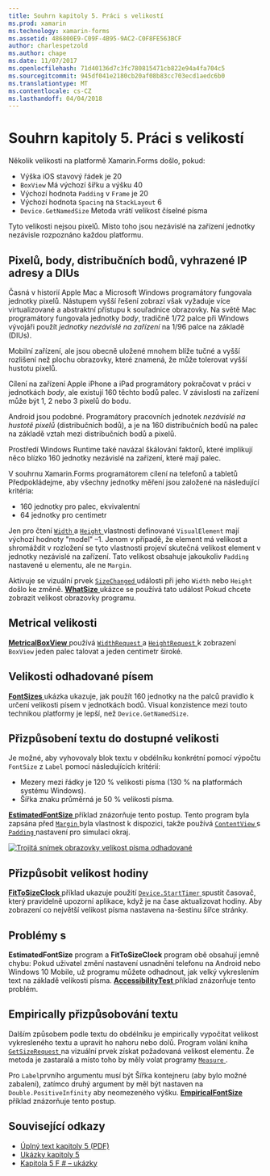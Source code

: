 ```yaml
---
title: Souhrn kapitoly 5. Práci s velikostí
ms.prod: xamarin
ms.technology: xamarin-forms
ms.assetid: 486800E9-C09F-4B95-9AC2-C0F8FE563BCF
author: charlespetzold
ms.author: chape
ms.date: 11/07/2017
ms.openlocfilehash: 71d40136d7c3fc780815471cb822e94a4fa704c5
ms.sourcegitcommit: 945df041e2180cb20af08b83cc703ecd1aedc6b0
ms.translationtype: MT
ms.contentlocale: cs-CZ
ms.lasthandoff: 04/04/2018
---
```

# <a name="summary-of-chapter-5-dealing-with-sizes"></a>Souhrn kapitoly 5. Práci s velikostí

Několik velikosti na platformě Xamarin.Forms došlo, pokud:

- Výška iOS stavový řádek je 20
- `BoxView` Má výchozí šířku a výšku 40
- Výchozí hodnota `Padding` v `Frame` je 20
- Výchozí hodnota `Spacing` na `StackLayout` 6
- `Device.GetNamedSize` Metoda vrátí velikost číselné písma

Tyto velikosti nejsou pixelů. Místo toho jsou nezávislé na zařízení jednotky nezávisle rozpoznáno každou platformu.

## <a name="pixels-points-dps-dips-and-dius"></a>Pixelů, body, distribučních bodů, vyhrazené IP adresy a DIUs

Časná v historií Apple Mac a Microsoft Windows programátory fungovala jednotky pixelů. Nástupem vyšší řešení zobrazí však vyžaduje více virtualizované a abstraktní přístupu k souřadnice obrazovky. Na světě Mac programátory fungovala jednotky *body*, tradičně 1/72 palce při Windows vývojáři použít *jednotky nezávislé na zařízení* na 1/96 palce na základě (DIUs).

Mobilní zařízení, ale jsou obecně uložené mnohem blíže tučné a vyšší rozlišení než plochu obrazovky, které znamená, že může tolerovat vyšší hustotu pixelů.

Cílení na zařízení Apple iPhone a iPad programátory pokračovat v práci v jednotkách *body*, ale existují 160 těchto bodů palec. V závislosti na zařízení může být 1, 2 nebo 3 pixelů do bodu.

Android jsou podobné. Programátory pracovních jednotek *nezávislé na hustotě pixelů* (distribučních bodů), a je na 160 distribučních bodů na palec na základě vztah mezi distribučních bodů a pixelů.

Prostředí Windows Runtime také navázal škálování faktorů, které implikují něco blízko 160 jednotky nezávislé na zařízení, které mají palec.

V souhrnu Xamarin.Forms programátorem cílení na telefonů a tabletů Předpokládejme, aby všechny jednotky měření jsou založené na následující kritéria:

- 160 jednotky pro palec, ekvivalentní
- 64 jednotky pro centimetr

Jen pro čtení [ `Width` ](https://developer.xamarin.com/api/property/Xamarin.Forms.VisualElement.Width/) a [ `Height` ](https://developer.xamarin.com/api/property/Xamarin.Forms.VisualElement.Height/) vlastnosti definované `VisualElement` mají výchozí hodnoty "model" &ndash;1. Jenom v případě, že element má velikost a shromáždit v rozložení se tyto vlastnosti projeví skutečná velikost element v jednotky nezávislé na zařízení. Tato velikost obsahuje jakoukoliv `Padding` nastavené u elementu, ale ne `Margin`.

Aktivuje se vizuální prvek [ `SizeChanged` ](https://developer.xamarin.com/api/event/Xamarin.Forms.VisualElement.SizeChanged/) události při jeho `Width` nebo `Height` došlo ke změně. [ **WhatSize** ](https://github.com/xamarin/xamarin-forms-book-samples/tree/master/Chapter05/WhatSize) ukázce se používá tato událost Pokud chcete zobrazit velikost obrazovky programu.

## <a name="metrical-sizes"></a>Metrical velikosti

[ **MetricalBoxView** ](https://github.com/xamarin/xamarin-forms-book-samples/tree/master/Chapter05/MetricalBoxView) používá [ `WidthRequest` ](https://developer.xamarin.com/api/property/Xamarin.Forms.VisualElement.WidthRequest/) a [ `HeightRequest` ](https://developer.xamarin.com/api/property/Xamarin.Forms.VisualElement.HeightRequest/) k zobrazení `BoxView` jeden palec talovat a jeden centimetr široké.

## <a name="estimated-font-sizes"></a>Velikosti odhadované písem

[ **FontSizes** ](https://github.com/xamarin/xamarin-forms-book-samples/tree/master/Chapter05/FontSizes) ukázka ukazuje, jak použít 160 jednotky na the palců pravidlo k určení velikosti písem v jednotkách bodů. Visual konzistence mezi touto technikou platformy je lepší, než `Device.GetNamedSize`.

## <a name="fitting-text-to-available-size"></a>Přizpůsobení textu do dostupné velikosti

Je možné, aby vyhovovaly blok textu v obdélníku konkrétní pomocí výpočtu `FontSize` z `Label` pomocí následujících kritérií:

- Mezery mezi řádky je 120 % velikosti písma (130 % na platformách systému Windows).
- Šířka znaku průměrná je 50 % velikosti písma.

[ **EstimatedFontSize** ](https://github.com/xamarin/xamarin-forms-book-samples/tree/master/Chapter05/EstimatedFontSize) příklad znázorňuje tento postup. Tento program byla zapsána před [ `Margin` ](https://developer.xamarin.com/api/property/Xamarin.Forms.View.Margin/) byla vlastnost k dispozici, takže používá [ `ContentView` ](https://developer.xamarin.com/api/type/Xamarin.Forms.ContentView/) s [ `Padding` ](https://developer.xamarin.com/api/property/Xamarin.Forms.Layout.Padding/) nastavení pro simulaci okraj.

[![Trojitá snímek obrazovky velikost písma odhadované](images/ch05fg07-small.png "Text nevejde do dostupné velikosti")](images/ch05fg07-large.png#lightbox "Text nevejde do dostupné velikosti")

## <a name="a-fit-to-size-clock"></a>Přizpůsobit velikost hodiny

[ **FitToSizeClock** ](https://github.com/xamarin/xamarin-forms-book-samples/tree/master/Chapter05/FitToSizeClock) příklad ukazuje použití [ `Device.StartTimer` ](https://developer.xamarin.com/api/member/Xamarin.Forms.Device.StartTimer/p/System.TimeSpan/System.Func%7BSystem.Boolean%7D/) spustit časovač, který pravidelně upozorní aplikace, když je na čase aktualizovat hodiny. Aby zobrazení co největší velikost písma nastavena na-šestinu šířce stránky.

## <a name="accessibility-issues"></a>Problémy s

**EstimatedFontSize** program a **FitToSizeClock** program obě obsahují jemně chybu: Pokud uživatel změní nastavení usnadnění telefonu na Android nebo Windows 10 Mobile, už programu můžete odhadnout, jak velký vykreslením text na základě velikosti písma. [ **AccessibilityTest** ](https://github.com/xamarin/xamarin-forms-book-samples/tree/master/Chapter05/AccessibilityTest) příklad znázorňuje tento problém.

## <a name="empirically-fitting-text"></a>Empirically přizpůsobování textu

Dalším způsobem podle textu do obdélníku je empirically vypočítat velikost vykresleného textu a upravit ho nahoru nebo dolů. Program volání kniha [ `GetSizeRequest` ](https://developer.xamarin.com/api/member/Xamarin.Forms.VisualElement.GetSizeRequest/p/System.Double/System.Double/) na vizuální prvek získat požadovaná velikost elementu. Že metoda je zastaralá a místo toho by měly volat programy [ `Measure` ](https://developer.xamarin.com/api/member/Xamarin.Forms.VisualElement.Measure/p/System.Double/System.Double/Xamarin.Forms.MeasureFlags/).

Pro `Label`prvního argumentu musí být Šířka kontejneru (aby bylo možné zabalení), zatímco druhý argument by měl být nastaven na `Double.PositiveInfinity` aby neomezeného výšku. [ **EmpiricalFontSize** ](https://github.com/xamarin/xamarin-forms-book-samples/tree/master/Chapter05/EmpiricalFontSize) příklad znázorňuje tento postup.



## <a name="related-links"></a>Související odkazy

- [Úplný text kapitoly 5 (PDF)](https://download.xamarin.com/developer/xamarin-forms-book/XamarinFormsBook-Ch05-Apr2016.pdf)
- [Ukázky kapitoly 5](https://github.com/xamarin/xamarin-forms-book-samples/tree/master/Chapter05)
- [Kapitola 5 F # – ukázky](https://github.com/xamarin/xamarin-forms-book-samples/tree/master/Chapter05/FS)

